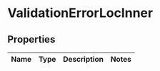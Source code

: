 

# ValidationErrorLocInner


## Properties

| Name | Type | Description | Notes |
|------------ | ------------- | ------------- | -------------|



